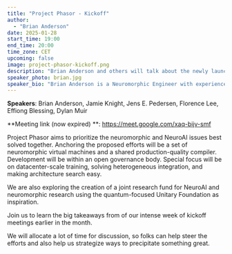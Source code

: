 ```yaml
---
title: "Project Phasor - Kickoff"
author: 
  - "Brian Anderson"
date: 2025-01-28
start_time: 19:00
end_time: 20:00
time_zone: CET
upcoming: false
image: project-phasor-kickoff.png
description: "Brian Anderson and others will talk about the newly launched Project Phasor that aims to organize efforts towards neuromorphic and NeuroAI virtualization and compilation."
speaker_photo: brian.jpg
speaker_bio: "Brian Anderson is a Neuromorphic Engineer with experience from industry heavy-hitters such as ML Commons, Intel Labs, Google, and NVIDIA. He has pioneered neuromorphic engineering methods and championed neuromorphic technologies in the industry and academia alike. A position he is well suited for, given his degrees in Electrical Engineering and Computer Science from MIT."
---
```


**Speakers**: Brian Anderson, Jamie Knight, Jens E. Pedersen, Florence Lee, Effiong Blessing, Dylan Muir

**Meeting link (now expired) **: https://meet.google.com/xaq-bijv-smf 

Project Phasor aims to prioritize the neuromorphic and NeuroAI issues best solved together. Anchoring the proposed efforts will be a set of neuromorphic virtual machines and a shared production-quality compiler. Development will be within an open governance body. Special focus will be on datacenter-scale training, solving heterogeneous integration, and making architecture search easy.

We are also exploring the creation of a joint research fund for NeuroAI and neuromorphic research using the quantum-focused Unitary Foundation as inspiration.

Join us to learn the big takeaways from of our intense week of kickoff meetings earlier in the month.

We will allocate a lot of time for discussion, so folks can help steer the efforts and also help us strategize ways to precipitate something great.
